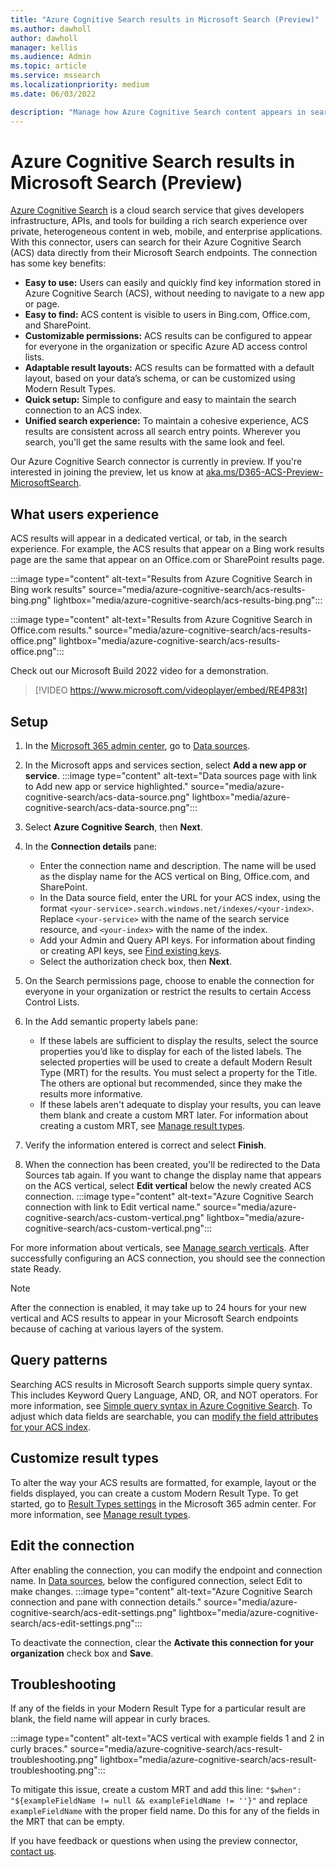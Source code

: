 ```yaml
---
title: "Azure Cognitive Search results in Microsoft Search (Preview)"
ms.author: dawholl
author: dawholl
manager: kellis
ms.audience: Admin
ms.topic: article
ms.service: mssearch
ms.localizationpriority: medium
ms.date: 06/03/2022

description: "Manage how Azure Cognitive Search content appears in search results"
---
```

# Azure Cognitive Search results in Microsoft Search (Preview)

[Azure Cognitive Search](azure/search/search-what-is-azure-search) is a cloud search service that gives developers infrastructure, APIs, and tools for building a rich search experience over private, heterogeneous content in web, mobile, and enterprise applications. With this connector, users can search for their Azure Cognitive Search (ACS) data directly from their Microsoft Search endpoints. The connection has some key benefits:

* **Easy to use:** Users can easily and quickly find key information stored in Azure Cognitive Search (ACS), without needing to navigate to a new app or page.
* **Easy to find:** ACS content is visible to users in Bing.com, Office.com, and SharePoint.
* **Customizable permissions:** ACS results can be configured to appear for everyone in the organization or specific Azure AD access control lists.
* **Adaptable result layouts:** ACS results can be formatted with a default layout, based on your data’s schema, or can be customized using Modern Result Types.
* **Quick setup:** Simple to configure and easy to maintain the search connection to an ACS index.
* **Unified search experience:** To maintain a cohesive experience, ACS results are consistent across all search entry points. Wherever you search, you'll get the same results with the same look and feel.

Our Azure Cognitive Search connector is currently in preview. If you're interested in joining the preview, let us know at [aka.ms/D365-ACS-Preview-MicrosoftSearch](https://aka.ms/D365-ACS-Preview-MicrosoftSearch).

## What users experience

ACS results will appear in a dedicated vertical, or tab, in the search experience. For example, the ACS results that appear on a Bing work results page are the same that appear on an Office.com or SharePoint results page.

:::image type="content" alt-text="Results from Azure Cognitive Search in Bing work results" source="media/azure-cognitive-search/acs-results-bing.png" lightbox="media/azure-cognitive-search/acs-results-bing.png":::

:::image type="content" alt-text="Results from Azure Cognitive Search in Office.com results." source="media/azure-cognitive-search/acs-results-office.png" lightbox="media/azure-cognitive-search/acs-results-office.png":::

Check out our Microsoft Build 2022 video for a demonstration.

> [!VIDEO https://www.microsoft.com/videoplayer/embed/RE4P83t]

## Setup

1. In the [Microsoft 365 admin center](https://admin.microsoft.com), go to [Data sources](https://admin.microsoft.com/Adminportal/Home#/MicrosoftSearch/connectors).
2. In the Microsoft apps and services section, select **Add a new app or service**. :::image type="content" alt-text="Data sources page with link to Add new app or service highlighted." source="media/azure-cognitive-search/acs-data-source.png" lightbox="media/azure-cognitive-search/acs-data-source.png":::
3. Select **Azure Cognitive Search**, then **Next**.
4. In the **Connection details** pane:

    - Enter the connection name and description. The name will be used as the display name for the ACS vertical on Bing, Office.com, and SharePoint.
    - In the Data source field, enter the URL for your ACS index, using the format `<your-service>.search.windows.net/indexes/<your-index>`. Replace `<your-service>` with the name of the search service resource, and `<your-index>` with the name of the index.
    - Add your Admin and Query API keys. For information about finding or creating API keys, see [Find existing keys](azure/search/search-security-api-keys#find-existing-keys).
    - Select the authorization check box, then **Next**.

5. On the Search permissions page, choose to enable the connection for everyone in your organization or restrict the results to certain Access Control Lists.
6. In the Add semantic property labels pane:

    - If these labels are sufficient to display the results, select the source properties you’d like to display for each of the listed labels. The selected properties will be used to create a default Modern Result Type (MRT) for the results. You must select a property for the Title. The others are optional but recommended, since they make the results more informative.
    - If these labels aren't adequate to display your results, you can leave them blank and create a custom MRT later. For information about creating a custom MRT, see [Manage result types](microsoftsearch/manage-result-types).

7. Verify the information entered is correct and select **Finish**.
1. When the connection has been created, you'll be redirected to the Data Sources tab again. If you want to change the display name that appears on the ACS vertical, select **Edit vertical** below the newly created ACS connection. :::image type="content" alt-text="Azure Cognitive Search connection with link to Edit vertical name." source="media/azure-cognitive-search/acs-custom-vertical.png" lightbox="media/azure-cognitive-search/acs-custom-vertical.png":::

For more information about verticals, see [Manage search verticals](microsoftsearch/manage-verticals). After successfully configuring an ACS connection, you should see the connection state Ready. 

> [!NOTE]
> After the connection is enabled, it may take up to 24 hours for your new vertical and ACS results to appear in your Microsoft Search endpoints because of caching at various layers of the system.

## Query patterns

Searching ACS results in Microsoft Search supports simple query syntax. This includes Keyword Query Language, AND, OR, and NOT operators. For more information, see [Simple query syntax in Azure Cognitive Search](azure/search/query-simple-syntax). To adjust which data fields are searchable, you can [modify the field attributes for your ACS index](azure/search/search-what-is-an-index#field-attributes).

## Customize result types

To alter the way your ACS results are formatted, for example, layout or the fields displayed, you can create a custom Modern Result Type. To get started, go to [Result Types settings](https://admin.microsoft.com/Adminportal/Home#/MicrosoftSearch/resulttypes) in the Microsoft 365 admin center. For more information, see [Manage result types](microsoftsearch/manage-result-types).

## Edit the connection

After enabling the connection, you can modify the endpoint and connection name. In [Data sources](https://admin.microsoft.com/Adminportal/Home#/MicrosoftSearch/connectors), below the configured connection, select Edit to make changes.  :::image type="content" alt-text="Azure Cognitive Search connection and pane with connection details." source="media/azure-cognitive-search/acs-edit-settings.png" lightbox="media/azure-cognitive-search/acs-edit-settings.png":::

To deactivate the connection, clear the **Activate this connection for your organization** check box and **Save**.

## Troubleshooting

If any of the fields in your Modern Result Type for a particular result are blank, the field name will appear in curly braces.

:::image type="content" alt-text="ACS vertical with example fields 1 and 2 in curly braces." source="media/azure-cognitive-search/acs-result-troubleshooting.png" lightbox="media/azure-cognitive-search/acs-result-troubleshooting.png":::

To mitigate this issue, create a custom MRT and add this line: `"$when": "${exampleFieldName != null && exampleFieldName != ''}"` and replace `exampleFieldName` with the proper field name. Do this for any of the fields in the MRT that can be empty.

If you have feedback or questions when using the preview connector, [contact us](https://aka.ms/ACSConnectorFeedback).

